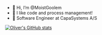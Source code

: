 - 👋 Hi, I’m @MoistGoolem
- 👀 I like code and process management!
- 🌱 Software Engineer at CapaSystems A/S

[![Oliver's GitHub stats](https://github-readme-stats.vercel.app/api?MoistGoolem=anuraghazra)](https://github.com/anuraghazra/github-readme-stats)
